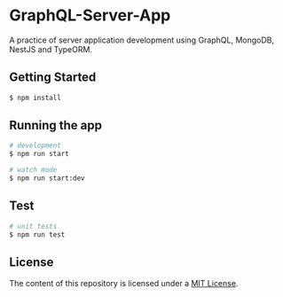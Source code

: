 # GraphQL-Server-App

A practice of server application development using GraphQL, MongoDB, NestJS and TypeORM.

## Getting Started

```bash
$ npm install
```

## Running the app

```bash
# development
$ npm run start

# watch mode
$ npm run start:dev
```

## Test

```bash
# unit tests
$ npm run test
```

## License

The content of this repository is licensed under a [MIT License](https://github.com/kylerlee/GraphQL-Server-App/blob/main/LICENSE).